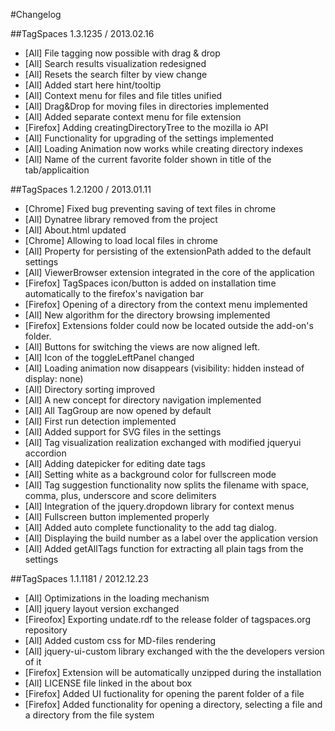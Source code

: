 #Changelog
 
##TagSpaces 1.3.1235 / 2013.02.16
- [All] File tagging now possible with drag & drop
- [All] Search results visualization redesigned
- [All] Resets the search filter by view change
- [All] Added start here hint/tooltip
- [All] Context menu for files and file titles unified
- [All] Drag&Drop for moving files in directories implemented
- [All] Added separate context menu for file extension
- [Firefox] Adding creatingDirectoryTree to the mozilla io API
- [All] Functionality for upgrading of the settings implemented
- [All] Loading Animation now works while creating directory indexes
- [All] Name of the current favorite folder shown in title of the tab/applicaition

##TagSpaces 1.2.1200 / 2013.01.11
- [Chrome] Fixed bug preventing saving of text files in chrome
- [All] Dynatree library removed from the project
- [All] About.html updated
- [Chrome] Allowing to load local files in chrome
- [All] Property for persisting of the extensionPath added to the default settings
- [All] ViewerBrowser extension integrated in the core of the application
- [Firefox] TagSpaces icon/button is added on installation time automatically to the firefox's navigation bar
- [Firefox] Opening of a directory from the context menu implemented
- [All] New algorithm for the directory browsing implemented
- [Firefox] Extensions folder could now be located outside the add-on's folder.
- [All] Buttons for switching the views are now aligned left.
- [All] Icon of the toggleLeftPanel changed
- [All] Loading animation now disappears (visibility: hidden instead of display: none)
- [All] Directory sorting improved
- [All] A new concept for directory navigation implemented
- [All] All TagGroup are now opened by default
- [All] First run detection implemented
- [All] Added support for SVG files in the settings
- [All] Tag visualization realization exchanged with modified jqueryui accordion
- [All] Adding datepicker for editing date tags
- [All] Setting white as a background color for fullscreen mode
- [All] Tag suggestion functionality now splits the filename with space, comma, plus, underscore and score delimiters
- [All] Integration of the jquery.dropdown library for context menus
- [All] Fullscreen button implemented properly
- [All] Added auto complete functionality to the add tag dialog.
- [All] Displaying the build number as a label over the application version
- [All] Added getAllTags function for extracting all plain tags from the settings

##TagSpaces 1.1.1181 / 2012.12.23
- [All] Optimizations in the loading mechanism
- [All] jquery layout version exchanged
- [Fireofox] Exporting undate.rdf to the release folder of tagspaces.org repository
- [All] Added custom css for MD-files rendering
- [All] jquery-ui-custom library exchanged with the the developers version of it
- [Firefox] Extension will be automatically unzipped during the installation
- [All] LICENSE file linked in the about box
- [Firefox] Added UI fuctionality for opening the parent folder of a file
- [Firefox] Added functionality for opening a directory, selecting a file and a directory from the file system